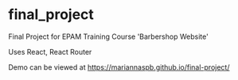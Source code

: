 # final_project

Final Project for EPAM Training Course 'Barbershop Website'

Uses React, React Router

Demo can be viewed at  https://mariannaspb.github.io/final-project/